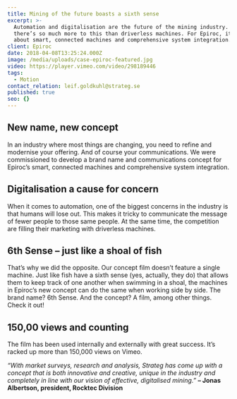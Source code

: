 ```yaml
---
title: Mining of the future boasts a sixth sense
excerpt: >-
  Automation and digitalisation are the future of the mining industry. But
  there’s so much more to this than driverless machines. For Epiroc, it’s all
  about smart, connected machines and comprehensive system integration.
client: Epiroc
date: 2018-04-08T13:25:24.000Z
image: /media/uploads/case-epiroc-featured.jpg
video: https://player.vimeo.com/video/298189446
tags:
  - Motion
contact_relation: leif.goldkuhl@strateg.se
published: true
seo: {}
---
```


## New name, new concept

In an industry where most things are changing, you need to refine and modernise your offering. And of course your communications. We were commissioned to develop a brand name and communications concept for Epiroc’s smart, connected machines and comprehensive system integration.

## Digitalisation a cause for concern

When it comes to automation, one of the biggest concerns in the industry is that humans will lose out. This makes it tricky to communicate the message of fewer people to those same people. At the same time, the competition are filling their marketing with driverless machines.

## 6th Sense – just like a shoal of fish

That’s why we did the opposite. Our concept film doesn’t feature a single machine. Just like fish have a sixth sense (yes, actually, they do) that allows them to keep track of one another when swimming in a shoal, the machines in Epiroc’s new concept can do the same when working side by side. The brand name? 6th Sense. And the concept? A film, among other things. Check it out!

## 150,00 views and counting

The film has been used internally and externally with great success. It’s racked up more than 150,000 views on Vimeo.

_“With market surveys, research and analysis, Strateg has come up with a concept that is both innovative and creative, unique in the industry and completely in line with our vision of effective, digitalised mining.”_
**– Jonas Albertson, president, Rocktec Division**
